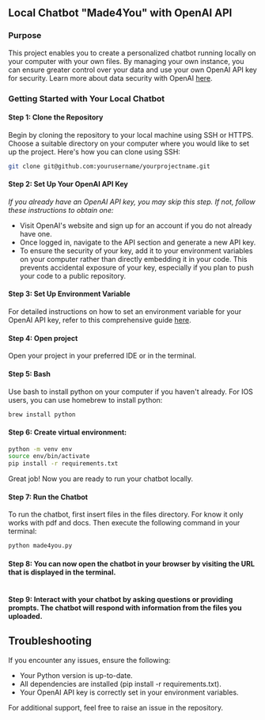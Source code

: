 ## Local Chatbot "Made4You" with OpenAI API

### Purpose

This project enables you to create a personalized chatbot running locally on your computer with your own files.
By managing your own instance, you can ensure greater control over your data and use your own OpenAI API key for security. 
Learn more about data security with OpenAI [here](https://www.openai.com/security).

### Getting Started with Your Local Chatbot

#### Step 1: Clone the Repository

Begin by cloning the repository to your local machine using SSH or HTTPS. Choose a suitable directory on your computer where you would like to set up the project. Here's how you can clone using SSH:

```bash 
git clone git@github.com:yourusername/yourprojectname.git
```

#### Step 2: Set Up Your OpenAI API Key
_If you already have an OpenAI API key, you may skip this step. If not, follow these instructions to obtain one:_

- Visit OpenAI's website and sign up for an account if you do not already have one.
- Once logged in, navigate to the API section and generate a new API key.
- To ensure the security of your key, add it to your environment variables on your computer rather than directly embedding it in your code. This prevents accidental exposure of your key, especially if you plan to push your code to a public repository.

#### Step 3: Set Up Environment Variable
For detailed instructions on how to set an environment variable for your OpenAI API key, refer to this comprehensive guide
[here](https://help.openai.com/en/articles/5112595-best-practices-for-api-key-safety).



#### Step 4: Open project
Open your project in your preferred IDE or in the terminal. 

#### Step 5: Bash
Use bash to install python on your computer if you haven't already.
For IOS users, you can use homebrew to install python:

```bash
brew install python
```

#### Step 6: Create virtual environment:

```bash
python -m venv env
source env/bin/activate
pip install -r requirements.txt
```

Great job! Now you are ready to run your chatbot locally.

#### Step 7: Run the Chatbot
To run the chatbot, first insert files in the files directory. For know it only works with pdf and docs. 
Then execute the following command in your terminal:

```bash
python made4you.py
```

#### Step 8: You can now open the chatbot in your browser by visiting the URL that is displayed in the terminal.
```bash
```

#### Step 9: Interact with your chatbot by asking questions or providing prompts. The chatbot will respond with information from the files you uploaded.


## Troubleshooting

If you encounter any issues, ensure the following:

- Your Python version is up-to-date.
- All dependencies are installed (pip install -r requirements.txt).
- Your OpenAI API key is correctly set in your environment variables.

For additional support, feel free to raise an issue in the repository.

